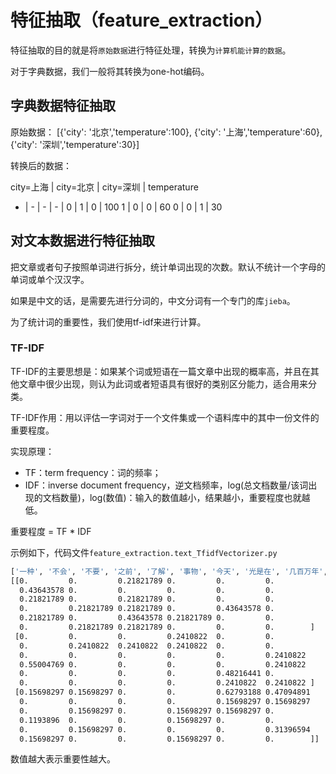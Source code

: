 # 特征抽取（feature_extraction）

特征抽取的目的就是将`原始数据`进行特征处理，转换为`计算机能计算的数据`。

对于字典数据，我们一般将其转换为one-hot编码。

## 字典数据特征抽取

原始数据：
[{'city': '北京','temperature':100},
{'city': '上海','temperature':60},
{'city': '深圳','temperature':30}]

转换后的数据：

city=上海 | city=北京 | city=深圳 | temperature
- | - | - | - |
0 | 1 | 0 | 100
1 | 0 | 0 | 60
0 | 0 | 1 | 30

## 对文本数据进行特征抽取

把文章或者句子按照单词进行拆分，统计单词出现的次数。默认不统计一个字母的单词或单个汉汉字。

如果是中文的话，是需要先进行分词的，中文分词有一个专门的库`jieba`。

为了统计词的重要性，我们使用tf-idf来进行计算。

### TF-IDF

TF-IDF的主要思想是：如果某个词或短语在一篇文章中出现的概率高，并且在其他文章中很少出现，则认为此词或者短语具有很好的类别区分能力，适合用来分类。

TF-IDF作用：用以评估一字词对于一个文件集或一个语料库中的其中一份文件的重要程度。

实现原理：

- TF：term frequency：词的频率；
- IDF：inverse document frequency，逆文档频率，log(总文档数量/该词出现的文档数量)，log(数值)：输入的数值越小，结果越小，重要程度也就越低。

重要程度 = TF * IDF

示例如下，代码文件`feature_extraction.text_TfidfVectorizer.py`

```bash
['一种', '不会', '不要', '之前', '了解', '事物', '今天', '光是在', '几百万年', '发出', '取决于', '只用', '后天', '含义', '大部分', '如何', '如果', '宇宙', '我们', '所以', '放弃', '方式', '明天', '星系', '晚上', '某样', '残酷', '每个', '看到', '真正', '秘密', '绝对', '美好', '联系', '过去', '这样']
[[0.         0.         0.21821789 0.         0.         0.
  0.43643578 0.         0.         0.         0.         0.
  0.21821789 0.         0.21821789 0.         0.         0.
  0.         0.21821789 0.21821789 0.         0.43643578 0.
  0.21821789 0.         0.43643578 0.21821789 0.         0.
  0.         0.21821789 0.21821789 0.         0.         0.        ]
 [0.         0.         0.         0.2410822  0.         0.
  0.         0.2410822  0.2410822  0.2410822  0.         0.
  0.         0.         0.         0.         0.         0.2410822
  0.55004769 0.         0.         0.         0.         0.2410822
  0.         0.         0.         0.         0.48216441 0.
  0.         0.         0.         0.         0.2410822  0.2410822 ]
 [0.15698297 0.15698297 0.         0.         0.62793188 0.47094891
  0.         0.         0.         0.         0.15698297 0.15698297
  0.         0.15698297 0.         0.15698297 0.15698297 0.
  0.1193896  0.         0.         0.15698297 0.         0.
  0.         0.15698297 0.         0.         0.         0.31396594
  0.15698297 0.         0.         0.15698297 0.         0.        ]]
```

数值越大表示重要性越大。

